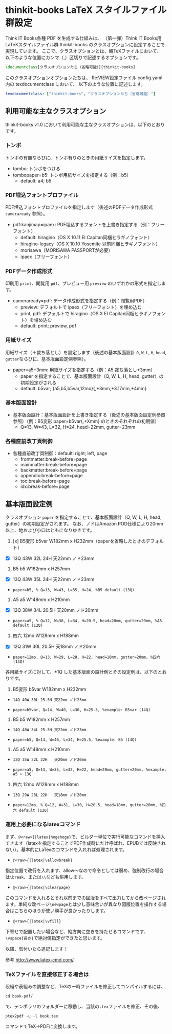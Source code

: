 thinkit-books LaTeX スタイルファイル群設定
====================

Think IT Books各種 PDF を生成する仕組みは、
（第一弾）Think IT Books用LaTeXスタイルファイル群
thinkit-books のクラスオプションに設定することで実現しています。
ここで、クラスオプションとは、親TeXファイルにおいて、
以下のような位置にカンマ（,）区切りで記述するオプションです。

```latex
\documentclass[クラスオプションたち（省略可能）]{thinkit-books]
```

このクラスオプションオプションたちは、
Re:VIEW設定ファイル config.yaml 内の texdocumentclass において、
以下のような位置に記述します。

```yaml
texdocumentclass: ["thinkit-books", "クラスオプションたち（省略可能）"]
```


利用可能な主なクラスオプション
--------------------

thinkit-books v1.0 において利用可能な主なクラスオプションは、以下のとおりです。

### トンボ

トンボの有無ならびに、トンボ有りのときの用紙サイズを指定します。

* tombo:
  トンボをつける
* tombopaper=b5: トンボ用紙サイズを指定する（例：b5）
  * default: a4; b5

### PDF埋込フォントプロファイル

PDF埋込フォントプロファイルを指定します（後述のPDFデータ作成形式 `cameraready` 参照）。

* pdf:kanjimap=ipaex: PDF埋込するフォントを上書き指定する（例：フリーフォント）
  * default: hiragino（OS X 10.11 El Capitan同梱ヒラギノフォント）
  * hiragino-legacy（OS X 10.10 Yosemite 以前同梱ヒラギノフォント）
  * morisawa（MORISAWA PASSPORTが必要）
  * ipaex（フリーフォント）

### PDFデータ作成形式

印刷用 `print`、閲覧用 `pdf`、プレビュー用 `preview` のいずれかの形式を指定します。

* cameraready=pdf: データ作成形式を指定する（例：閲覧用PDF）
  * preview: デフォルトで ipaex（フリーフォント）を埋め込む
  * print, pdf: デフォルトで hiragino（OS X El Capitan同梱ヒラギノフォント）を埋め込む
  * default: print; preview, pdf

### 用紙サイズ

用紙サイズ（＋裁ち落とし）を設定します（後述の基本版面設計 `Q`, `W`, `L`, `H`, `head`, `gutter`ならびに、基本版面設定例参照）。

* paper=a5+3mm: 用紙サイズを指定する（例：A5 裁ち落とし+3mm）
  * paper を指定することで、基本版面設計（Q, W, L, H, head, gutter）の初期設定がされる
  * default: b5var; {a5,b5,b5var,12mo}{,+3mm,+3.17mm,+4mm}

### 基本版面設計

* 基本版面設計：基本版面設計を上書き指定する（後述の基本版面設定例参照参照）（例：B5変形 paper=b5var{,+Xmm} のときのそれぞれの初期値）
  * Q=13, W=43, L=32, H=24, head=22mm, gutter=23mm

### 各種直前改丁頁制御

* 各種直前改丁頁制御：default: right; left, page
  * frontmatter:break-before=page
  * mainmatter:break-before=page
  * backmatter:break-before=page
  * appendix:break-before=page
  * toc:break-before=page
  * idx:break-before=page

基本版面設定例
--------------------

クラスオプション `paper` を指定することで、基本版面設計（Q, W, L, H, head, gutter）の初期設定がされます。
なお、ノドはAmazon POD仕様により20mm以上、地および小口はともになりゆきです。

1. [x] B5変形 b5var W182mm x H232mm（paperを省略したときのデフォルト）
  * [x] 13Q 43W 32L 24H   天22mm ノド23mm
1. B5 b5 W182mm x H257mm
  * [x] 13Q 43W 35L 24H   天22mm ノド23mm
  * `paper=b5, % Q=13, W=43, L=35, H=24, %B5 default (13Q)`
1. A5 a5 W148mm x H210mm
  * [x] 12Q 38W 34L 20.5H 天20mm ノド20mm
  * `paper=a5, % Q=12, W=38, L=34, H=20.5, head=20mm, gutter=20mm, %A5 default (12Q)`
1. 四六 12mo W128mm x H188mm
  * [x] 12Q 31W 30L 20.5H 天18mm ノド20mm
  * `paper=12mo, Q=13, W=29, L=28, H=22, head=18mm, gutter=20mm, %四六 (13Q)`

各用紙サイズに対して、±1Q した基本版面の設計例とその設定例は、以下のとおりです。

1. B5変形 b5var W182mm x H232mm
  *     14Q 40W 30L 25.5H 天22mm ノド23mm
  * `paper=b5var, Q=14, W=40, L=30, H=25.5, %example: B5var (14Q)`
1. B5 b5 W182mm x H257mm
  *     14Q 40W 34L 25.5H 天22mm ノド23mm
  * `paper=b5, Q=14, W=40, L=34, H=25.5, %example: B5 (14Q)`
1. A5 a5 W148mm x H210mm
  *     13Q 35W 32L 22H   天20mm ノド20mm
  * `paper=a5, Q=13, W=35, L=32, H=22, head=20mm, gutter=20mm, %example: A5 + 13Q`
1. 四六 12mo W128mm x H188mm
  *     13Q 29W 28L 22H   天18mm ノド20mm
  * `paper=12mo, % Q=12, W=31, L=30, H=20.5, head=18mm, gutter=20mm, %四六 default (12Q)`

### 運用上必要になるlatexコマンド

まず、`@<raw>{|latex|hogehoge}`で、ビルダー単位で実行可能なコマンドを挿入できます（latexを指定することでPDF作成時にだけ呼ばれ、EPUBでは反映されない）。基本的にLaTexのコマンドを入れれば処理されます。

 * `@<raw>{|latex|\allowbreak}`

指定位置で改行を入れます、allow〜なので命令としては弱め、強制改行の場合は`\break`、または`\\`なども併用します。

 * `@<raw>{|latex|\clearpage}`

このコマンドを入れるとそれ以前までの図版をすべて出力してから改ページされます。単純な改ページ`\newpage`とは少し意味合いが異なり図版位置を操作する場合はこちらのほうが使い勝手が良かったりします。

 * `@<raw>{|latex|\vfill}`

下寄せで配置したい場合など、縦方向に空きを持たせるコマンドです、`\vspace{長さ}`で絶対値指定ができたと思います。

以降、気付いたら追記します！

参考
http://www.latex-cmd.com/

### TeXファイルを直接修正する場合は

段組や表組みの調整など、TeXの一時ファイルを修正してコンパイルするには、

`cd book-pdf/`

で、テンポラリのフォルダーに移動し、当該の`.tex`ファイルを修正、その後、

`ptex2pdf -u -l book.tex`

コマンドでTeX→PDFに変換します。

